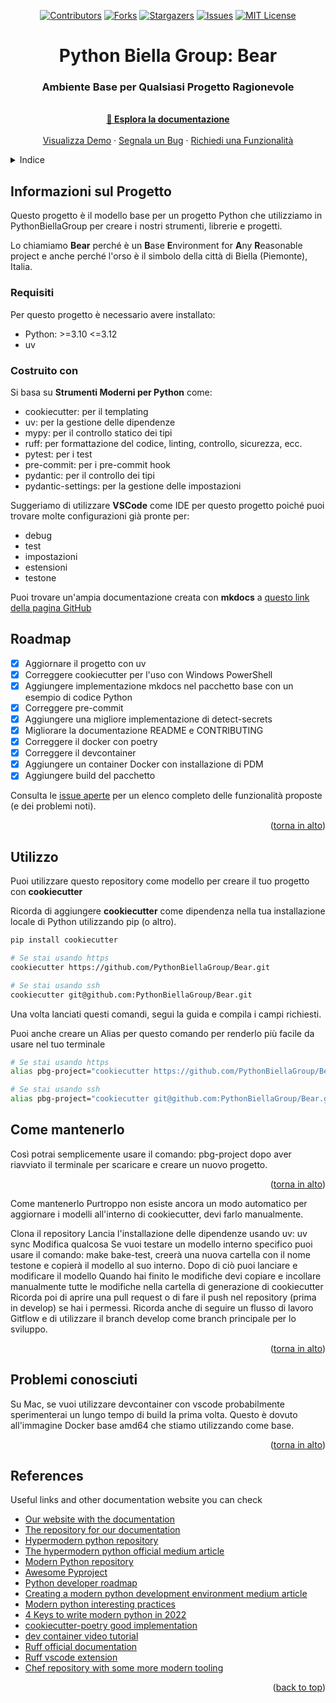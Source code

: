<a name="readme-top"></a>
<div align="center">

[![Contributors][contributors-shield]][contributors-url] [![Forks][forks-shield]][forks-url] [![Stargazers][stars-shield]][stars-url] [![Issues][issues-shield]][issues-url] [![MIT License][license-shield]][license-url]
</div>
<div align="center">

  <h1 align="center">Python Biella Group: Bear</h1>
  <p align="center">
    <h3> Ambiente Base per Qualsiasi Progetto Ragionevole</h3>
    <br />
    <a href="your_link"><strong> &#128217 Esplora la documentazione</strong></a>
    <br />
    <br />
    <a href="your_link">Visualizza Demo</a>
    ·
    <a href="https://github.com/PythonBiellaGroup/Bear/issues">Segnala un Bug</a>
    ·
    <a href="https://github.com/PythonBiellaGroup/Bear/pulls">Richiedi una Funzionalità</a>
  </p>
</div>

<details>
  <summary>Indice</summary>
  <ol>
    <li><a href="#about-the-project">Informazioni sul Progetto</a></li>
    <li><a href="#built-with">Costruito con</a></li>
    <li><a href="#roadmap">Roadmap</a></li>
    <li><a href="#usage">Utilizzo</a></li>
    <li><a href="#how-to-mantain-it">Come mantenerlo</a></li>
    <li><a href="#technical-documentation">Documentazione Tecnica</a></li>
    <li><a href="#contributing">Contributi</a></li>
    <li><a href="#license">Licenza</a></li>
    <li><a href="#known-issues">Problemi Conosciuti</a></li>
    <li><a href="#contacts">Contatti</a></li>
    <li><a href="#references">Riferimenti</a></li>
  </ol>
</details>

## Informazioni sul Progetto

Questo progetto è il modello base per un progetto Python che utilizziamo in PythonBiellaGroup per creare i nostri strumenti, librerie e progetti.

Lo chiamiamo **Bear** perché è un **B**ase **E**nvironment for **A**ny **R**easonable project e anche perché l'orso è il simbolo della città di Biella (Piemonte), Italia.

### Requisiti

Per questo progetto è necessario avere installato:

- Python: >=3.10 <=3.12
- uv

### Costruito con

Si basa su **Strumenti Moderni per Python** come:

- cookiecutter: per il templating
- uv: per la gestione delle dipendenze
- mypy: per il controllo statico dei tipi
- ruff: per formattazione del codice, linting, controllo, sicurezza, ecc.
- pytest: per i test
- pre-commit: per i pre-commit hook
- pydantic: per il controllo dei tipi
- pydantic-settings: per la gestione delle impostazioni

Suggeriamo di utilizzare **VSCode** come IDE per questo progetto poiché puoi trovare molte configurazioni già pronte per:

- debug
- test
- impostazioni
- estensioni
- testone

Puoi trovare un'ampia documentazione creata con **mkdocs** a [questo link della pagina GitHub](https://pythonbiellagroup.github.io/bear/)

## Roadmap

- [x] Aggiornare il progetto con uv
- [x] Correggere cookiecutter per l'uso con Windows PowerShell
- [x] Aggiungere implementazione mkdocs nel pacchetto base con un esempio di codice Python
- [x] Correggere pre-commit
- [x] Aggiungere una migliore implementazione di detect-secrets
- [x] Migliorare la documentazione README e CONTRIBUTING
- [x] Correggere il docker con poetry
- [x] Correggere il devcontainer
- [x] Aggiungere un container Docker con installazione di PDM
- [x] Aggiungere build del pacchetto

Consulta le [issue aperte](https://github.com/PythonBiellaGroup/Bear/issues) per un elenco completo delle funzionalità proposte (e dei problemi noti).

<p align="right">(<a href="#readme-top">torna in alto</a>)</p>

## Utilizzo

Puoi utilizzare questo repository come modello per creare il tuo progetto con **cookiecutter**

Ricorda di aggiungere **cookiecutter** come dipendenza nella tua installazione locale di Python utilizzando pip (o altro).

```bash
pip install cookiecutter

# Se stai usando https
cookiecutter https://github.com/PythonBiellaGroup/Bear.git

# Se stai usando ssh
cookiecutter git@github.com:PythonBiellaGroup/Bear.git
```

Una volta lanciati questi comandi, segui la guida e compila i campi richiesti.

Puoi anche creare un Alias per questo comando per renderlo più facile da usare nel tuo terminale

```bash
# Se stai usando https
alias pbg-project="cookiecutter https://github.com/PythonBiellaGroup/Bear.git --overwrite-if-exists"

# Se stai usando ssh
alias pbg-project="cookiecutter git@github.com:PythonBiellaGroup/Bear.git --overwrite-if-exists"
```

## Come mantenerlo

Così potrai semplicemente usare il comando: pbg-project dopo aver riavviato il terminale per scaricare e creare un nuovo progetto.

<p align="right">(<a href="#readme-top">torna in alto</a>)</p>

Come mantenerlo
Purtroppo non esiste ancora un modo automatico per aggiornare i modelli all'interno di cookiecutter, devi farlo manualmente.

Clona il repository
Lancia l'installazione delle dipendenze usando uv: uv sync
Modifica qualcosa
Se vuoi testare un modello interno specifico puoi usare il comando: make bake-test, creerà una nuova cartella con il nome testone e copierà il modello al suo interno.
Dopo di ciò puoi lanciare e modificare il modello
Quando hai finito le modifiche devi copiare e incollare manualmente tutte le modifiche nella cartella di generazione di cookiecutter
Ricorda poi di aprire una pull request o di fare il push nel repository (prima in develop) se hai i permessi.
Ricorda anche di seguire un flusso di lavoro Gitflow e di utilizzare il branch develop come branch principale per lo sviluppo.

<p align="right">(<a href="#readme-top">torna in alto</a>)</p>

## Problemi conosciuti

Su Mac, se vuoi utilizzare devcontainer con vscode probabilmente sperimenterai un lungo tempo di build la prima volta. Questo è dovuto all'immagine Docker base amd64 che stiamo utilizzando come base.

<p align="right">(<a href="#readme-top">torna in alto</a>)</p>

## References

Useful links and other documentation website you can check

- [Our website with the documentation](https://pythonbiellagroup.it)
- [The repository for our documentation](https://github.com/PythonBiellaGroup/doc-website)
- [Hypermodern python repository](https://github.com/cjolowicz/hypermodern-python)
- [The hypermodern python official medium article](https://medium.com/@cjolowicz/hypermodern-python-d44485d9d769)
- [Modern Python repository](https://github.com/rhettinger/modernpython)
- [Awesome Pyproject](https://github.com/carlosperate/awesome-pyproject/blob/master/README.md)
- [Python developer roadmap](https://roadmap.sh/python/)
- [Creating a modern python development environment medium article](https://itnext.io/creating-a-modern-python-development-environment-3d383c944877)
- [Modern python interesting practices](https://www.stuartellis.name/articles/python-modern-practices/)
- [4 Keys to write modern python in 2022](https://www.infoworld.com/article/3648061/4-keys-to-writing-modern-python-in-2022.html)
- [cookiecutter-poetry good implementation](https://github.com/fpgmaas/cookiecutter-poetry)
- [dev container video tutorial](https://www.youtube.com/watch?v=0H2miBK_gAk)
- [Ruff official documentation](https://github.com/charliermarsh/ruff/blob/main/README.md)
- [Ruff vscode extension](https://marketplace.visualstudio.com/items?itemName=charliermarsh.ruff)
- [Chef repository with some more modern tooling](https://github.com/baggiponte/chef)

<p align="right">(<a href="#readme-top">back to top</a>)</p>

[contributors-shield]: https://img.shields.io/github/contributors/PythonBiellaGroup/Bear.svg?style=for-the-badge
[contributors-url]: https://github.com/PythonBiellaGroup/Bear/graphs/contributors
[forks-shield]: https://img.shields.io/github/forks/PythonBiellaGroup/Bear.svg?style=for-the-badge
[forks-url]: https://github.com/PythonBiellaGroup/Bear/forks
[stars-shield]: https://img.shields.io/github/stars/PythonBiellaGroup/Bear.svg?style=for-the-badge
[stars-url]: https://github.com/PythonBiellaGroup/Bear/stargazers
[issues-shield]: https://img.shields.io/github/issues/PythonBiellaGroup/Bear.svg?style=for-the-badge
[issues-url]: https://github.com/PythonBiellaGroup/Bear/issues
[license-shield]: https://img.shields.io/github/license/PythonBiellaGroup/Bear.svg?style=for-the-badge
[license-url]: https://github.com/PythonBiellaGroup/Bear/blob/main/LICENSE
[contacts-shield]: https://img.shields.io/badge/linktree-39E09B?style=for-the-badge&logo=linktree&logoColor=white
[contacts-url]: https://linktr.ee/PythonBiellaGroup
